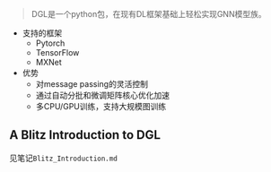 > DGL是一个python包，在现有DL框架基础上轻松实现GNN模型族。

* 支持的框架
    * Pytorch
    * TensorFlow
    * MXNet
* 优势
    * 对message passing的灵活控制
    * 通过自动分批和微调矩阵核心优化加速
    * 多CPU/GPU训练，支持大规模图训练

## A Blitz Introduction to DGL 

见笔记`Blitz_Introduction.md`


